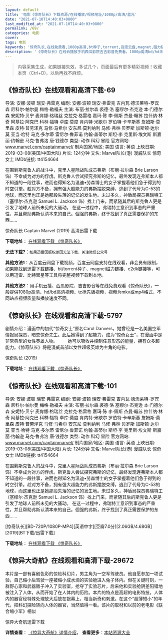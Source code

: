 ```yaml
---
layout: default
title: '电影《惊奇队长》下载资源/在线播放/视频地址/1080p/高清/蓝光'
date: "2021-07-10T14:40:03+0800"
last_modified_at: "2021-07-10T14:40:03+0800"
permalink: /69/
categories: 电影
cover:
tags: 电影
keywords: '惊奇队长,在线免费看,1080p高清,bt种子,torrent,百度云盘,magnet,磁力链,迅雷下载资源'
description: '《惊奇队长》在线云播放手机西瓜影院吉吉影音免费看，1080p高清bd/hd未删减完整版和tc抢先枪版，mkv/mp4格式，附带bt/torrent种子、magnet/磁力链、百度云盘、网盘资源迅雷下载链接'
---
```


>内容采集生成，如果链接失效，多试几个，页面最后有更多精彩视频！收藏本页（Ctrl+D)，以后再找不麻烦。


## 《惊奇队长》在线观看和高清下载-69

导演: 安娜·波顿 瑞安·弗雷克 编剧: 安娜·波顿 瑞安·弗雷克 吉内瓦·德沃莱特-罗宾森 尼科尔·帕尔曼 梅格·勒福夫 主演: 布丽·拉尔森 裘德·洛 塞缪尔·杰克逊 本·门德尔森 安妮特·贝宁 麦肯娜·格瑞丝 克拉克·格雷格 嘉玛·陈 李·佩斯 杰曼·翰苏 拉什纳·林奇 阿基拉·阿克巴 科林·福特 卓库·莫度 肯内特·米歇尔 罗伯特·卡辛斯基 詹姆斯·莫里森 皮特·普劳泽克 马修·马希尔 安东尼·莫利纳利 马修·弗林·贝罗斯 加斯顿·达尔莫 亚当·哈特 马克·多尔蒂 雷尼尔·鲁菲诺 约翰·盖蒂尔 斯坦·李 克里斯·埃文斯 斯嘉丽·约翰逊 马克·鲁弗洛 唐·钱德尔 类型: 动作 科幻 冒险 官方网站: www.marvel.com/captainmarvel/ 制片国家/地区: 美国 语言: 英语 上映日期: 2019-03-08(美国/中国大陆) 片长: 124分钟 又名: Marvel队长(港) 漫威队长 惊奇女士 IMDb链接: tt4154664

在围剿斯克鲁人的战斗中，克里人星际战队成员弗斯（布丽·拉尔森 Brie Larson 饰）不幸成为对方的俘虏。斯克鲁人尝试探究弗斯的记忆，最终发现连弗斯本人都不知道的一段往事，进而也得知名为温迪•劳森博士的女子掌握着他们急于得到的时空引擎。趁对方不备，拥有强大超能力的弗斯摆脱束缚，逃到了代号为C-53的地球，而这里也正是她那段失落的记忆的发生地。未过多久，神盾局探员弗瑞特工（塞缪尔·杰克逊 Samuel L. Jackson 饰）找上门来，而紧随其后的斯克鲁人更是引发了地球人前所未见的大骚动。 在这一过程中，弗瑞特工意识到事态的严重性，并且帮助弗斯认清本来的自己。倔强的弗斯，终于找到了真正需要保护的东西……


惊奇队长 Captain Marvel (2019) 高清迅雷下载

**下载地址**： [在线观看下载 《惊奇队长》](https://www.xl720.com/thunder/35466.html) 


**无法下载?**：`如果迅雷因版权原因无法下载，关注微信公众号 `

**其他方法1**：从百度云网盘下载视频，百度云网盘支持在线观看，非会员有限制，如果能找到迅雷下载链接、bt/torrent种子、magnet磁力链接、e2dk链接等，可以用迅雷、比特彗星等工具将完整视频下载到本地。

**其他方法2**：用手机云播、西瓜影院、吉吉影音等在线免费观看《惊奇队长》，一般提供1080p高清、hd/bd高清视频、tc抢先版视频，视频为mkv或mp4格式，不同站点视频质量和播放速度不同。


## 《惊奇队长》在线观看和高清下载-5797

剧情介绍：漫画中的初代“惊奇女士”原名Carol Danvers，她曾经是一名美国空军情报局探员，暗恋惊奇先生。此后她得到了超能力，成为“惊奇女士”，在漫画中是非常典型的女性英雄人物。 　　她可以吸收并控制任意形态的能量，拥有众多超能力。《惊奇队长》将是漫威首部以女性超级英雄为主角的电影。


惊奇队长 (2019)

**下载地址**： [在线观看下载 《惊奇队长》](https://www.btbtdy.me/btdy/dy14741.html) 


## 《惊奇队长》在线观看和高清下载-101

导演: 安娜·波顿 瑞安·弗雷克 编剧: 安娜·波顿 瑞安·弗雷克 吉内瓦·德沃莱特-罗宾森 尼科尔·帕尔曼 梅格·勒福夫 主演: 布丽·拉尔森 裘德·洛 塞缪尔·杰克逊 本·门德尔森 安妮特·贝宁 麦肯娜·格瑞丝 克拉克·格雷格 嘉玛·陈 李·佩斯 杰曼·翰苏 拉什纳·林奇 阿基拉·阿克巴 科林·福特 卓库·莫度 肯内特·米歇尔 罗伯特·卡辛斯基 詹姆斯·莫里森 皮特·普劳泽克 马修·马希尔 安东尼·莫利纳利 马修·弗林·贝罗斯 加斯顿·达尔莫 亚当·哈特 马克·多尔蒂 雷尼尔·鲁菲诺 约翰·盖蒂尔 斯坦·李 克里斯·埃文斯 斯嘉丽·约翰逊 马克·鲁弗洛 唐·钱德尔 类型: 动作 科幻 冒险 官方网站: www.marvel.com/captainmarvel/ 制片国家/地区: 美国 语言: 英语 上映日期: 2019-03-08(美国/中国大陆) 片长: 124分钟 又名: Marvel队长(港) 漫威队长 惊奇女士 IMDb链接: tt4154664

在围剿斯克鲁人的战斗中，克里人星际战队成员弗斯（布丽·拉尔森 Brie Larson 饰）不幸成为对方的俘虏。斯克鲁人尝试探究弗斯的记忆，最终发现连弗斯本人都不知道的一段往事，进而也得知名为温迪•劳森博士的女子掌握着他们急于得到的时空引擎。趁对方不备，拥有强大超能力的弗斯摆脱束缚，逃到了代号为C-53的地球，而这里也正是她那段失落的记忆的发生地。未过多久，神盾局探员弗瑞特工（塞缪尔·杰克逊 Samuel L. Jackson 饰）找上门来，而紧随其后的斯克鲁人更是引发了地球人前所未见的大骚动。 在这一过程中，弗瑞特工意识到事态的严重性，并且帮助弗斯认清本来的自己。倔强的弗斯，终于找到了真正需要保护的东西……


[惊奇队长][BD-720P/1080P-MP4][英语中字][豆瓣7.0分][2.06GB/4.68GB][2019][BT下载/迅雷下载]

**下载地址**： [在线观看下载 《惊奇队长》](https://www.btdx8.com/torrent/jqdz_2019.html) 


## 《惊异大奇航》在线观看和高清下载-29672

本片是一部有喜剧色彩的惊险科幻片，男主角为一空军驾驶员。他自愿参加一项试验，自己缩小后驾驶一座被缩小成水滴的实验舱进入兔子体内。但在关键时刻，一群野心家和武器贩子冲入了实验室，抢夺了实验芯片，后来他和实验舱阴差阳错地被注入了人体，从而开始了在人体内的历险。本片的特点是高超的电影特技，人体内的器官经特殊处理放大后放在银幕上，相当新奇和刺激。在这个“超薄短小"的年代，把科幻探险转向人体的器官，当然值得一看。该片的取材和以前的老电影《联合缩小军》相似


惊异大奇航迅雷下载

**详情查看**： [《惊异大奇航》详情介绍](/movie/29672/)， **查看更多**：[本站资源大全](/movie/t/all/)

